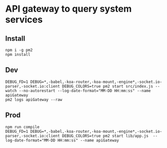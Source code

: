 # API gateway to query system services

## Install
```
npm i -g pm2
npm install
```

## Dev
```
DEBUG_FD=1 DEBUG=*,-babel,-koa-router,-koa-mount,-engine*,-socket.io-parser,-socket.io:client DEBUG_COLORS=true pm2 start src/index.js --watch --no-autorestart --log-date-format="MM-DD HH:mm:ss" --name apiGateway
pm2 logs apiGateway --raw
```

## Prod
```
npm run compile
DEBUG_FD=1 DEBUG=*,-babel,-koa-router,-koa-mount,-engine*,-socket.io-parser,-socket.io:client DEBUG_COLORS=true pm2 start lib/app.js  --log-date-format="MM-DD HH:mm:ss" --name apiGateway
```
